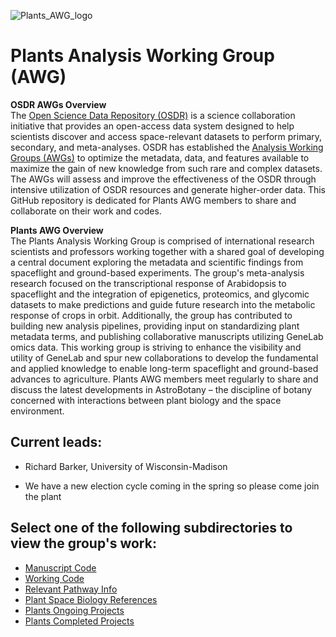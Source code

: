 ![Plants_AWG_logo](https://github.com/OpenScienceDataRepo/Plants_AWG/assets/158081608/81bed992-edfc-4df8-9917-9fb09265359d)

# Plants Analysis Working Group (AWG)

**OSDR AWGs Overview**  
The [Open Science Data Repository (OSDR)](https://osdr.nasa.gov/bio/) is a science collaboration initiative that provides an open-access data system designed to help scientists discover and access space-relevant datasets to perform primary, secondary, and meta-analyses. OSDR has established the [Analysis Working Groups (AWGs)](https://osdr.nasa.gov/bio/awg/about.html) to optimize the metadata, data, and features available to maximize the gain of new knowledge from such rare and complex datasets. The AWGs will assess and improve the effectiveness of the OSDR through intensive utilization of OSDR resources and generate higher-order data. This GitHub repository is dedicated for Plants AWG members to share and collaborate on their work and codes.

**Plants AWG Overview**  
The Plants Analysis Working Group is comprised of international research scientists and professors working together with a shared goal of developing a central document exploring the metadata and scientific findings from spaceflight and ground-based experiments. The group's meta-analysis research focused on the transcriptional response of Arabidopsis to spaceflight and the integration of epigenetics, proteomics, and glycomic datasets to make predictions and guide future research into the metabolic response of crops in orbit. Additionally, the group has contributed to building new analysis pipelines, providing input on standardizing plant metadata terms, and publishing collaborative manuscripts utilizing GeneLab omics data. This working group is striving to enhance the visibility and utility of GeneLab and spur new collaborations to develop the fundamental and applied knowledge to enable long-term spaceflight and ground-based advances to agriculture. Plants AWG members meet regularly to share and discuss the latest developments in AstroBotany – the discipline of botany concerned with interactions between plant biology and the space environment.

## Current leads: 
- Richard Barker, University of Wisconsin-Madison

- We have a new election cycle coming in the spring so please come join the plant 


## Select one of the following subdirectories to view the group's work:
- [Manuscript Code](Manuscript_Code)
- [Working Code](Working_Code)
- [Relevant Pathway Info](Relevant_Pathway_Info)
- [Plant Space Biology References](Plant_Space_Biology_References)
- [Plants Ongoing Projects](https://docs.google.com/document/d/1Xx-xSy7FsGi-s-74_HaDYw-C_3OcdAT2jbB0B4bTP0k/edit#heading=h.95b7h6a5lge5)
- [Plants Completed Projects](https://docs.google.com/document/d/1uMisuLWh6iKyut0DnNv4tF5A-Xj0vDn6vOyMRAVTF7g/edit#heading=h.skv70enopj64)

